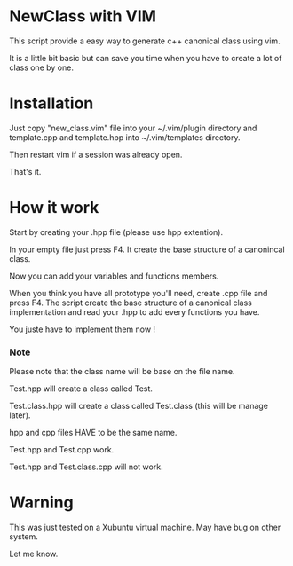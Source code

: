 # NewClass with VIM

This script provide a easy way to generate c++ canonical class using vim.

It is a little bit basic but can save you time when you have to create a lot of class one by one.

# Installation

Just copy "new_class.vim" file into your ~/.vim/plugin directory and template.cpp and template.hpp into ~/.vim/templates directory.

Then restart vim if a session was already open.

That's it.

# How it work

Start by creating your .hpp file (please use hpp extention).

In your empty file just press F4. It create the base structure of a canonincal class.

Now you can add your variables and functions members.

When you think you have all prototype you'll need, create .cpp file and press F4. The script create the base structure of a canonical class implementation and read your .hpp to add every functions you have.


You juste have to implement them now !

### Note

Please note that the class name will be base on the file name.

Test.hpp will create a class called Test.

Test.class.hpp will create a class called Test.class (this will be manage later).

hpp and cpp files HAVE to be the same name.

Test.hpp and Test.cpp work.

Test.hpp and Test.class.cpp will not work.

# Warning

This was just tested on a Xubuntu virtual machine. May have bug on other system.

Let me know.
